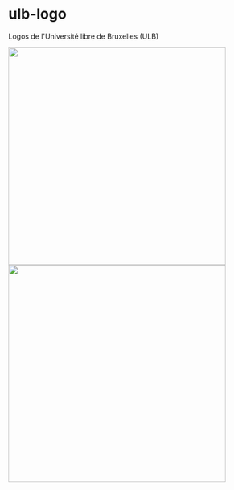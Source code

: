 # ulb-logo
Logos de l'Université libre de Bruxelles (ULB)

<img src="https://cdn.jsdelivr.net/gh/aureooms-ulb/logo/files/ulbgris.svg" width="432">
<img src="https://cdn.jsdelivr.net/gh/aureooms-ulb/logo/files/sceau-b-quadri-fi.svg.2013_08_24_23_05_54.0.svg" width="432">
